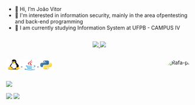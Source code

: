 - 👋 Hi, I’m João Vitor
- 👀 I'm interested in information security, mainly in the area of ​​pentesting and back-end programming
- 🌱 I am currently studying Information System at UFPB - CAMPUS IV

##

<div align="center">
  <a href="https://github.com/JVKANAN">
  <img height="180em" src="https://github-readme-stats.vercel.app/api?username=JVKANAN&show_icons=true&theme=merko&include_all_commits=true&count_private=true"/>
  <img height="180em" src="https://github-readme-stats.vercel.app/api/top-langs/?username=JVKANAN&layout=compact&langs_count=7&theme=merko"/>
</div>
  
##
<div> 

  <img align="center" alt="Rafa-Python" height="30" width="40" src="https://raw.githubusercontent.com/devicons/devicon/master/icons/linux/linux-original.svg">
  <img align="center" alt="Rafa-Python" height="30" width="40" src="https://raw.githubusercontent.com/devicons/devicon/master/icons/java/java-original.svg">
  <img align="center" alt="Rafa-Python" height="30" width="40" src="https://raw.githubusercontent.com/devicons/devicon/master/icons/python/python-original.svg">

  

<img align="right" alt="Rafa-pic" height="130" style="border-radius:60px;" src="https://i.imgur.com/LeSO9Lt.gif">


</div>
  
##

<div>
    <a href="https://instagram.com/vit6fr.py" target="_blank"><img src="https://img.shields.io/badge/-Instagram-%23E4405F?style=for-the-badge&logo=instagram&logoColor=white" target="_blank"></a>
  
  <a href="https://discord.gg/João Vitor_#6363" target="_blank"><img src="https://img.shields.io/badge/Discord-7289DA?style=for-the-badge&logo=discord&logoColor=white" target="_blank"></a>
  <a href="https://www.linkedin.com/in/jo%C3%A3o-vitor-JK/" target="_blank"><img src="https://img.shields.io/badge/LinkedIn-0077B5?style=for-the-badge&logo=linkedin&logoColor=white" target="_blank"></a>
</div>
